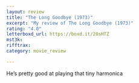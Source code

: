 ```yaml
---
layout: review
title: "The Long Goodbye (1973)"
excerpt: "My review of The Long Goodbye (1973)"
rating: "4.0"
letterboxd_url: https://boxd.it/20sHTZ
mst3k: 
rifftrax: 
category: movie_review

---
```


He’s pretty good at playing that tiny harmonica
